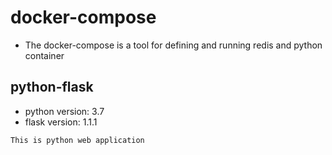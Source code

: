# docker-compose
* The docker-compose is a tool for defining and running redis and python container
## python-flask
* python version: 3.7
* flask  version: 1.1.1
```
This is python web application 
```
